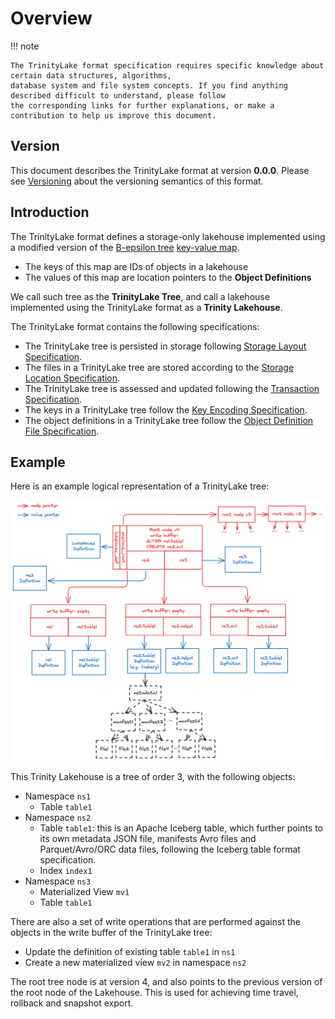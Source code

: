 # Overview

!!! note

    The TrinityLake format specification requires specific knowledge about certain data structures, algorithms, 
    database system and file system concepts. If you find anything described difficult to understand, please follow 
    the corresponding links for further explanations, or make a contribution to help us improve this document.

## Version

This document describes the TrinityLake format at version **0.0.0**. 
Please see [Versioning](./versioning.md) about the versioning semantics of this format.

## Introduction

The TrinityLake format defines a storage-only lakehouse 
implemented using a modified version of the [B-epsilon tree](tree/b-epsilon-tree.md) [key-value map](tree/search-tree-map.md).

- The keys of this map are IDs of objects in a lakehouse
- The values of this map are location pointers to the **Object Definitions** 

We call such tree as the **TrinityLake Tree**, 
and call a lakehouse implemented using the TrinityLake format as a **Trinity Lakehouse**.

The TrinityLake format contains the following specifications:

- The TrinityLake tree is persisted in storage following [Storage Layout Specification](./storage-layout).
- The files in a TrinityLake tree are stored according to the [Storage Location Specification](./storage-location).
- The TrinityLake tree is assessed and updated following the [Transaction Specification](./storage-transaction).
- The keys in a TrinityLake tree follow the [Key Encoding Specification](./key-encoding.md).
- The object definitions in a TrinityLake tree follow the [Object Definition File Specification](definitions/overview).

## Example

Here is an example logical representation of a TrinityLake tree:

![Overview](overview-example-logical.png)

This Trinity Lakehouse is a tree of order 3, with the following objects:

- Namespace `ns1`
    - Table `table1`
- Namespace `ns2`
    - Table `table1`: this is an Apache Iceberg table, which further points to its own metadata JSON file,
      manifests Avro files and Parquet/Avro/ORC data files, following the Iceberg table format specification.
    - Index `index1`
- Namespace `ns3`
    - Materialized View `mv1`
    - Table `table1`

There are also a set of write operations that are performed against the objects in the write buffer of the TrinityLake tree:

- Update the definition of existing table `table1` in `ns1`
- Create a new materialized view `mv2` in namespace `ns2`

The root tree node is at version 4, and also points to the previous version of the root node of the Lakehouse.
This is used for achieving time travel, rollback and snapshot export.
